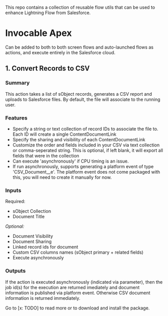 This repo contains a collection of reusable flow utils that can be used to enhance Lightning Flow from Salesforce. 

# Invocable Apex
Can be added to both to both screen flows and auto-launched flows as actions, and execute entirely in the Salesforce cloud.

## 1. Convert Records to CSV

### Summary
This action takes a list of sObject records, generates a CSV report and uploads to Salesforce files. By default, the file will associate to the running user. 

### Features
- Specify a string or text collection of record IDs to associate the file to. Each ID will create a single ContentDocumentLink
- Specify the sharing and visibility of each ContentDocumentLink
- Customize the order and fields included in your CSV via text collection or comma-seperated string. This is optional, if left blank, it will export all fields that were in the collection
- Can execute 'asynchronously' if CPU timing is an issue. 
- If run asynchronously, supports generating a platform event of type 'CSV_Document__e'. The platform event does not come packaged with this, you will need to create it manually for now.

### Inputs
Required:
- sObject Collection
- Document Title

_Optional:_
- Document Visibility
- Document Sharing
- Linked record ids for document
- Custom CSV columns names (sObject primary + related fields)
- Execute asynchronously


### Outputs
If the action is executed asynchronously (indicated via parameter), then the job id(s) for the execution are returned imediately and document information is published via platform event. Otherwise CSV document information is returned immediately. 

Go to [x: TODO] to read more or to download and install the package. 

